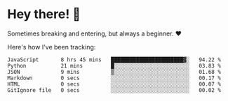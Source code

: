 # Hey there! 👋
Sometimes breaking and entering, but always a beginner. ❤️

Here's how I've been tracking:
<!--START_SECTION:waka-->

```text
JavaScript       8 hrs 45 mins   ███████████████████████▓░   94.22 %
Python           21 mins         █░░░░░░░░░░░░░░░░░░░░░░░░   03.83 %
JSON             9 mins          ▒░░░░░░░░░░░░░░░░░░░░░░░░   01.68 %
Markdown         0 secs          ░░░░░░░░░░░░░░░░░░░░░░░░░   00.17 %
HTML             0 secs          ░░░░░░░░░░░░░░░░░░░░░░░░░   00.07 %
GitIgnore file   0 secs          ░░░░░░░░░░░░░░░░░░░░░░░░░   00.02 %
```

<!--END_SECTION:waka-->
